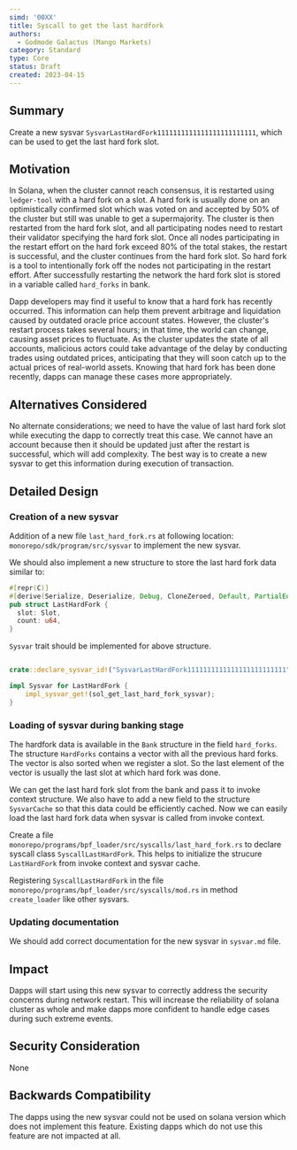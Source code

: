 ```yaml
---
simd: '00XX'
title: Syscall to get the last hardfork
authors:
  - Godmode Galactus (Mango Markets)
category: Standard
type: Core
status: Draft
created: 2023-04-15
---
```


## Summary

Create a new sysvar `SysvarLastHardFork1111111111111111111111111`, which can be used to
get the last hard fork slot.

## Motivation

In Solana, when the cluster cannot reach consensus, it is restarted using `ledger-tool`
with a hard fork on a slot. A hard fork is usually done on an optimistically confirmed slot which
was voted on and accepted by 50% of the cluster but still was unable to get a supermajority.
The cluster is then restarted from the hard fork slot, and all participating nodes need to restart
their validator specifying the hard fork slot. Once all nodes participating in the restart effort on
the hard fork exceed 80% of the total stakes, the restart is successful, and the cluster continues
from the hard fork slot. So hard fork is a tool to intentionally fork off the nodes not
participating in the restart effort. After successfully restarting the network the hard fork slot
is stored in a variable called `hard_forks` in bank.

Dapp developers may find it useful to know that a hard fork has recently occurred. This
information can help them prevent arbitrage and liquidation caused by outdated oracle price account
states. However, the cluster's restart process takes several hours; in that time, the world
can change, causing asset prices to fluctuate. As the cluster updates the state of all accounts,
malicious actors could take advantage of the delay by conducting trades using outdated prices,
anticipating that they will soon catch up to the actual prices of real-world assets. Knowing that
hard fork has been done recently, dapps can manage these cases more appropriately. 

## Alternatives Considered

No alternate considerations; we need to have the value of last hard fork slot while executing
the dapp to correctly treat this case. We cannot have an account because then it should be updated
just after the restart is successful, which will add complexity. The best way is to create
a new sysvar to get this information during execution of transaction.

## Detailed Design

### Creation of a new sysvar

Addition of a new file `last_hard_fork.rs` at following location:
`monorepo/sdk/program/src/sysvar` to implement the new sysvar.

We should also implement a new structure to store the last hard fork data similar to:

``` rust
#[repr(C)]
#[derive(Serialize, Deserialize, Debug, CloneZeroed, Default, PartialEq, Eq)]
pub struct LastHardFork {
  slot: Slot,
  count: u64,
}
```

`Sysvar` trait should be implemented for above structure.

``` rust

crate::declare_sysvar_id!("SysvarLastHardFork1111111111111111111111111", LastHardFork);

impl Sysvar for LastHardFork {
    impl_sysvar_get!(sol_get_last_hard_fork_sysvar);
}

```

### Loading of sysvar during banking stage

The hardfork data is available in the `Bank` structure in the field `hard_forks`. The structure
`HardForks` contains a vector with all the previous hard forks. The vector is also sorted when we
register a slot. So the last element of the vector is usually the last slot at which hard fork was done.

We can get the last hard fork slot from the bank and pass it to invoke context structure. We also
have to add a new field to the structure `SysvarCache` so that this data could be efficiently cached.
Now we can easily load the last hard fork data when sysvar is called from invoke context.

Create a file `monorepo/programs/bpf_loader/src/syscalls/last_hard_fork.rs` to declare syscall class
`SyscallLastHardFork`. This helps to initialize the strucure `LastHardFork` from invoke context and sysvar cache.

Registering `SyscallLastHardFork` in the file `monorepo/programs/bpf_loader/src/syscalls/mod.rs` in method
`create_loader` like other sysvars.

### Updating documentation

We should add correct documentation for the new sysvar in `sysvar.md` file.

## Impact

Dapps will start using this new sysvar to correctly address the security concerns during network
restart. This will increase the reliability of solana cluster as whole and make dapps more confident
to handle edge cases during such extreme events.

## Security Consideration

None

## Backwards Compatibility

The dapps using the new sysvar could not be used on solana version which does not implement this feature.
Existing dapps which do not use this feature are not impacted at all.